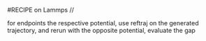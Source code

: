 #RECIPE on Lammps //

for endpoints the respective potential, use reftraj on the generated trajectory, and rerun with the opposite potential, evaluate the gap
